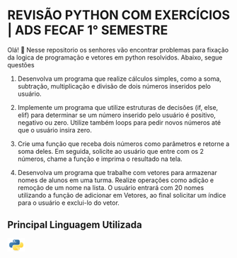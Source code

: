 <h1><b>REVISÃO PYTHON COM EXERCÍCIOS | ADS FECAF 1° SEMESTRE</b></h1>

Olá! 👋
Nesse repositorio os senhores vão encontrar problemas para fixação da logica de programação e vetores em python resolvidos.
Abaixo, segue questões

1) Desenvolva um programa que realize cálculos simples, como a soma,
subtração, multiplicação e divisão de dois números inseridos pelo usuário.

2) Implemente um programa que utilize estruturas de decisões (if, else, elif) para
determinar se um número inserido pelo usuário é positivo, negativo ou zero.
Utilize também loops para pedir novos números até que o usuário insira zero.

3) Crie uma função que receba dois números como parâmetros e retorne a soma
deles. Em seguida, solicite ao usuário que entre com os 2 números, chame a
função e imprima o resultado na tela.

4) Desenvolva um programa que trabalhe com vetores para armazenar nomes
de alunos em uma turma. Realize operações como adição e remoção de um
nome na lista. O usuário entrará com 20 nomes utilizando a função de
adicionar em Vetores, ao final solicitar um índice para o usuário e exclui-lo do
vetor.

## Principal Linguagem Utilizada
<img align="center" alt="Will-Python" height="30" width="40" src="https://raw.githubusercontent.com/devicons/devicon/master/icons/python/python-original.svg">
